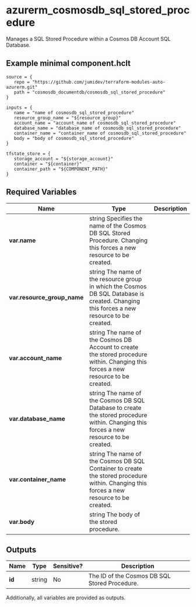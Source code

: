# azurerm_cosmosdb_sql_stored_procedure

Manages a SQL Stored Procedure within a Cosmos DB Account SQL Database.

## Example minimal component.hclt

```hcl
source = {
   repo = "https://github.com/jumidev/terraform-modules-auto-azurerm.git" 
   path = "cosmosdb_documentdb/cosmosdb_sql_stored_procedure" 
}

inputs = {
   name = "name of cosmosdb_sql_stored_procedure" 
   resource_group_name = "${resource_group}" 
   account_name = "account_name of cosmosdb_sql_stored_procedure" 
   database_name = "database_name of cosmosdb_sql_stored_procedure" 
   container_name = "container_name of cosmosdb_sql_stored_procedure" 
   body = "body of cosmosdb_sql_stored_procedure" 
}

tfstate_store = {
   storage_account = "${storage_account}" 
   container = "${container}" 
   container_path = "${COMPONENT_PATH}" 
}

```

## Required Variables

| Name | Type |  Description |
| ---- | --------- |  ----------- |
| **var.name** | string  Specifies the name of the Cosmos DB SQL Stored Procedure. Changing this forces a new resource to be created. | 
| **var.resource_group_name** | string  The name of the resource group in which the Cosmos DB SQL Database is created. Changing this forces a new resource to be created. | 
| **var.account_name** | string  The name of the Cosmos DB Account to create the stored procedure within. Changing this forces a new resource to be created. | 
| **var.database_name** | string  The name of the Cosmos DB SQL Database to create the stored procedure within. Changing this forces a new resource to be created. | 
| **var.container_name** | string  The name of the Cosmos DB SQL Container to create the stored procedure within. Changing this forces a new resource to be created. | 
| **var.body** | string  The body of the stored procedure. | 



## Outputs

| Name | Type | Sensitive? | Description |
| ---- | ---- | --------- | --------- |
| **id** | string | No  | The ID of the Cosmos DB SQL Stored Procedure. | 

Additionally, all variables are provided as outputs.
